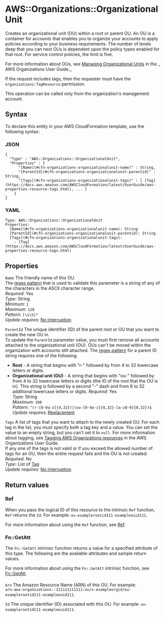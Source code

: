 # AWS::Organizations::OrganizationalUnit<a name="aws-resource-organizations-organizationalunit"></a>

Creates an organizational unit \(OU\) within a root or parent OU\. An OU is a container for accounts that enables you to organize your accounts to apply policies according to your business requirements\. The number of levels deep that you can nest OUs is dependent upon the policy types enabled for that root\. For service control policies, the limit is five\.

For more information about OUs, see [Managing Organizational Units](https://docs.aws.amazon.com/organizations/latest/userguide/orgs_manage_ous.html) in the _ AWS Organizations User Guide\._

If the request includes tags, then the requester must have the `organizations:TagResource` permission\.

This operation can be called only from the organization's management account\.

## Syntax<a name="aws-resource-organizations-organizationalunit-syntax"></a>

To declare this entity in your AWS CloudFormation template, use the following syntax:

### JSON<a name="aws-resource-organizations-organizationalunit-syntax.json"></a>

```
{
  "Type" : "AWS::Organizations::OrganizationalUnit",
  "Properties" : {
      "[Name](#cfn-organizations-organizationalunit-name)" : String,
      "[ParentId](#cfn-organizations-organizationalunit-parentid)" : String,
      "[Tags](#cfn-organizations-organizationalunit-tags)" : [ [Tag](https://docs.aws.amazon.com/AWSCloudFormation/latest/UserGuide/aws-properties-resource-tags.html), ... ]
    }
}
```

### YAML<a name="aws-resource-organizations-organizationalunit-syntax.yaml"></a>

```
Type: AWS::Organizations::OrganizationalUnit
Properties:
  [Name](#cfn-organizations-organizationalunit-name): String
  [ParentId](#cfn-organizations-organizationalunit-parentid): String
  [Tags](#cfn-organizations-organizationalunit-tags):
    - [Tag](https://docs.aws.amazon.com/AWSCloudFormation/latest/UserGuide/aws-properties-resource-tags.html)
```

## Properties<a name="aws-resource-organizations-organizationalunit-properties"></a>

`Name` <a name="cfn-organizations-organizationalunit-name"></a>
The friendly name of this OU\.  
The [regex pattern](http://wikipedia.org/wiki/regex) that is used to validate this parameter is a string of any of the characters in the ASCII character range\.  
_Required_: Yes  
_Type_: String  
_Minimum_: `1`  
_Maximum_: `128`  
_Pattern_: `[\s\S]*`  
_Update requires_: [No interruption](https://docs.aws.amazon.com/AWSCloudFormation/latest/UserGuide/using-cfn-updating-stacks-update-behaviors.html#update-no-interrupt)

`ParentId` <a name="cfn-organizations-organizationalunit-parentid"></a>
The unique identifier \(ID\) of the parent root or OU that you want to create the new OU in\.  
To update the `ParentId` parameter value, you must first remove all accounts attached to the organizational unit \(OU\)\. OUs can't be moved within the organization with accounts still attached\.
The [regex pattern](http://wikipedia.org/wiki/regex) for a parent ID string requires one of the following:

- **Root** \- A string that begins with "r\-" followed by from 4 to 32 lowercase letters or digits\.
- **Organizational unit \(OU\)** \- A string that begins with "ou\-" followed by from 4 to 32 lowercase letters or digits \(the ID of the root that the OU is in\)\. This string is followed by a second "\-" dash and from 8 to 32 additional lowercase letters or digits\.
  _Required_: Yes  
  _Type_: String  
  _Maximum_: `100`  
  _Pattern_: `^(r-[0-9a-z]{4,32})|(ou-[0-9a-z]{4,32}-[a-z0-9]{8,32})$`  
  _Update requires_: [Replacement](https://docs.aws.amazon.com/AWSCloudFormation/latest/UserGuide/using-cfn-updating-stacks-update-behaviors.html#update-replacement)

`Tags` <a name="cfn-organizations-organizationalunit-tags"></a>
A list of tags that you want to attach to the newly created OU\. For each tag in the list, you must specify both a tag key and a value\. You can set the value to an empty string, but you can't set it to `null`\. For more information about tagging, see [Tagging AWS Organizations resources](https://docs.aws.amazon.com/organizations/latest/userguide/orgs_tagging.html) in the AWS Organizations User Guide\.  
If any one of the tags is not valid or if you exceed the allowed number of tags for an OU, then the entire request fails and the OU is not created\.
_Required_: No  
_Type_: List of [Tag](https://docs.aws.amazon.com/AWSCloudFormation/latest/UserGuide/aws-properties-resource-tags.html)  
_Update requires_: [No interruption](https://docs.aws.amazon.com/AWSCloudFormation/latest/UserGuide/using-cfn-updating-stacks-update-behaviors.html#update-no-interrupt)

## Return values<a name="aws-resource-organizations-organizationalunit-return-values"></a>

### Ref<a name="aws-resource-organizations-organizationalunit-return-values-ref"></a>

When you pass the logical ID of this resource to the intrinsic `Ref` function, `Ref` returns the `Id`\. For example: `ou-examplerootid111-exampleouid111`\.

For more information about using the `Ref` function, see [Ref](https://docs.aws.amazon.com/AWSCloudFormation/latest/UserGuide/intrinsic-function-reference-ref.html)\.

### Fn::GetAtt<a name="aws-resource-organizations-organizationalunit-return-values-fn--getatt"></a>

The `Fn::GetAtt` intrinsic function returns a value for a specified attribute of this type\. The following are the available attributes and sample return values\.

For more information about using the `Fn::GetAtt` intrinsic function, see [Fn::GetAtt](https://docs.aws.amazon.com/AWSCloudFormation/latest/UserGuide/intrinsic-function-reference-getatt.html)\.

#### <a name="aws-resource-organizations-organizationalunit-return-values-fn--getatt-fn--getatt"></a>

`Arn` <a name="Arn-fn::getatt"></a>
The Amazon Resource Name \(ARN\) of this OU\. For example: `arn:aws:organizations::111111111111:ou/o-exampleorgid/ou-examplerootid111-exampleouid111`\.

`Id` <a name="Id-fn::getatt"></a>
The unique identifier \(ID\) associated with this OU\. For example: `ou-examplerootid111-exampleouid111`\.
